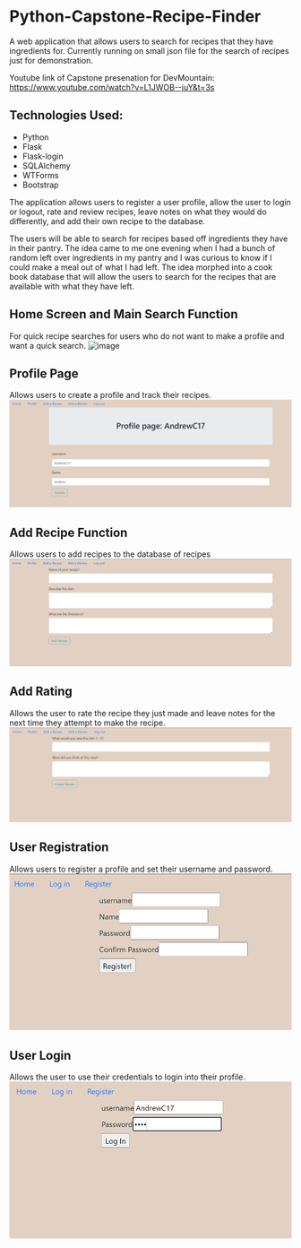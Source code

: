# Python-Capstone-Recipe-Finder
A web application that allows users to search for recipes that they have ingredients for. Currently running on small json file for the search of recipes just for demonstration.

Youtube link of Capstone presenation for DevMountain: https://www.youtube.com/watch?v=L1JWOB--juY&t=3s

## Technologies Used:
* Python
* Flask
* Flask-login
* SQLAlchemy
* WTForms
* Bootstrap

The application allows users to register a user profile, allow the user to login or logout, rate and review recipes, leave notes on what they would do differently, and add their own recipe to the database. 

The users will be able to search for recipes based off ingredients they have in their pantry. The idea came to me one evening when I had a bunch of random left over ingredients in my pantry and I was curious to know if I could make a meal out of what I had left. The idea morphed into a cook book database that will allow the users to search for the recipes that are available with what they have left.  

## Home Screen and Main Search Function
For quick recipe searches for users who do not want to make a profile and want a quick search.
![image](https://user-images.githubusercontent.com/66842994/216785231-2eb2922c-b7df-4056-9612-4cdde642463d.png)

## Profile Page
Allows users to create a profile and track their recipes.
![image](images/profile-page.png)

## Add Recipe Function
Allows users to add recipes to the database of recipes
![image](images/add-recipe.png)

## Add Rating
Allows the user to rate the recipe they just made and leave notes for the next time they attempt to make the recipe.
![image](images/add-review.png)

## User Registration
Allows users to register a profile and set their username and password.
![image](images/registration.png)

## User Login
Allows the user to use their credentials to login into their profile.
![image](images/login.png)
